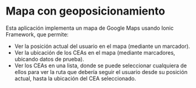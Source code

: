 # Mapa con geoposicionamiento

Esta aplicación implementa un mapa de Google Maps usando Ionic Framework, que permite:

* Ver la posición actual del usuario en el mapa (mediante un marcador).
* Ver la ubicación de los CEAs en el mapa (mediante marcadores, ubicando datos de prueba).
* Ver los CEAs en una lista, donde se puede seleccionar cualquiera de ellos para ver la ruta que debería seguir el usuario desde su posición actual, hasta la ubicación del CEA seleccionado.